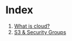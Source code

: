 # Index
1. [What is cloud?](https://github.com/abhijeetnakharekar/cloud-assignments/blob/master/basic_cloud.md)
2. [S3 & Security Groups](https://github.com/abhijeetnakharekar/cloud-assignments/blob/master/Day2.md)
